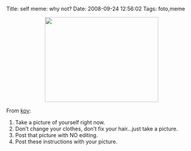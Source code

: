Title: self meme: why not?
Date: 2008-09-24 12:56:02
Tags: foto,meme

<p align="center"><a href="http://log.damog.net/wp-content/uploads/2008/09/memeself.jpg"><img class="aligncenter size-medium wp-image-660" title="memeself" src="http://log.damog.net/wp-content/uploads/2008/09/memeself-300x225.jpg" alt="" width="300" height="225" /></a></p>

From <a href="http://blog.kov.eti.br/?p=39">kov</a>:

1. Take a picture of yourself right now.
2. Don’t change your clothes, don’t fix your hair…just take a picture.
3. Post that picture with NO editing.
4. Post these instructions with your picture.